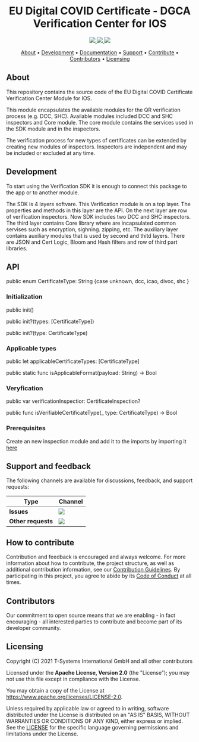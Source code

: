 <h1 align="center">
   EU Digital COVID Certificate - DGCA Verification Center for IOS
</h1>

<p align="center">
  <a href="/../../commits/" title="Last Commit">
    <img src="https://img.shields.io/github/last-commit/eu-digital-green-certificates/dgca-verification-center-ios?style=flat">
  </a>
  <a href="/../../issues" title="Open Issues">
    <img src="https://img.shields.io/github/issues/eu-digital-green-certificates/dgca-verification-center-ios?style=flat">
  </a>
  <a href="./LICENSE" title="License">
    <img src="https://img.shields.io/badge/License-Apache%202.0-green.svg?style=flat">
  </a>
</p>

<p align="center">
  <a href="#about">About</a> •
  <a href="#development">Development</a> •
  <a href="#documentation">Documentation</a> •
  <a href="#support-and-feedback">Support</a> •
  <a href="#how-to-contribute">Contribute</a> •
  <a href="#contributors">Contributors</a> •
  <a href="#licensing">Licensing</a>
</p>

## About

This repository contains the source code of the EU Digital COVID Certificate Verification Center Module for IOS. 

This module encapsulates the available modules for the QR verification process (e.g. DCC, SHC). Available modules included DCC and SHC inspectors and Core module. The core module contains the services used in the SDK module and in the inspectors.

The verification process for new types of certificates can be extended by creating new modules of inspectors. Inspectors are independent and may be included or excluded at any time.

## Development
To start using the Verification SDK it is enough to connect this package to the app or to another module.

The SDK is 4 layers softvare.
This Verification module is on a top layer. The properties and methods in this layer are the API.
On the next layer are row of verification inspectors. Now SDK includes two DCC and SHC inspectors.
The third layer contains Core library where are incapsulated common servises such as encryption, sighning. zipping, etc.
The auxiliary layer contains auxiliary modules that is used by second and thitd layers. There are JSON and Cert Logic, Bloom and Hash filters and row of third part libraries.

## API 
   public enum CertificateType: String {case unknown, dcc, icao, divoc, shc }

### Initialization

   public init()

   public init?(types: [CertificateType])

   public init?(type: CertificateType)

### Applicable types

   public let applicableCertificateTypes: [CertificateType]

   public static func isApplicableFormat(payload: String) -> Bool
   
   ### Veryfication
   
   public var verificationInspectior: CertificateInspection?
   
   public func isVerifiableCertificateType(_ type: CertificateType) -> Bool


### Prerequisites

Create an new inspection module and add it to the imports by importing it [here](https://github.com/eu-digital-green-certificates/dgca-verification-center-ios/blob/main/Sources/DGCVerificationCenter/DGCVerificationCenter.swift#L66)

## Support and feedback

The following channels are available for discussions, feedback, and support requests:

| Type                     | Channel                                                |
| ------------------------ | ------------------------------------------------------ |
| **Issues**    | <a href="/../../issues" title="Open Issues"><img src="https://img.shields.io/github/issues/eu-digital-green-certificates/dgc-certlogic-android?style=flat"></a>  |
| **Other requests**    | <a href="mailto:opensource@telekom.de" title="Email DGC Team"><img src="https://img.shields.io/badge/email-DGC%20team-green?logo=mail.ru&style=flat-square&logoColor=white"></a>   |

## How to contribute  

Contribution and feedback is encouraged and always welcome. For more information about how to contribute, the project structure, 
as well as additional contribution information, see our [Contribution Guidelines](./CONTRIBUTING.md). By participating in this 
project, you agree to abide by its [Code of Conduct](./CODE_OF_CONDUCT.md) at all times.

## Contributors  

Our commitment to open source means that we are enabling - in fact encouraging - all interested parties to contribute and become part of its developer community.

## Licensing

Copyright (C) 2021 T-Systems International GmbH and all other contributors

Licensed under the **Apache License, Version 2.0** (the "License"); you may not use this file except in compliance with the License.

You may obtain a copy of the License at https://www.apache.org/licenses/LICENSE-2.0.

Unless required by applicable law or agreed to in writing, software distributed under the License is distributed on an "AS IS" 
BASIS, WITHOUT WARRANTIES OR CONDITIONS OF ANY KIND, either express or implied. See the [LICENSE](./LICENSE) for the specific 
language governing permissions and limitations under the License.
